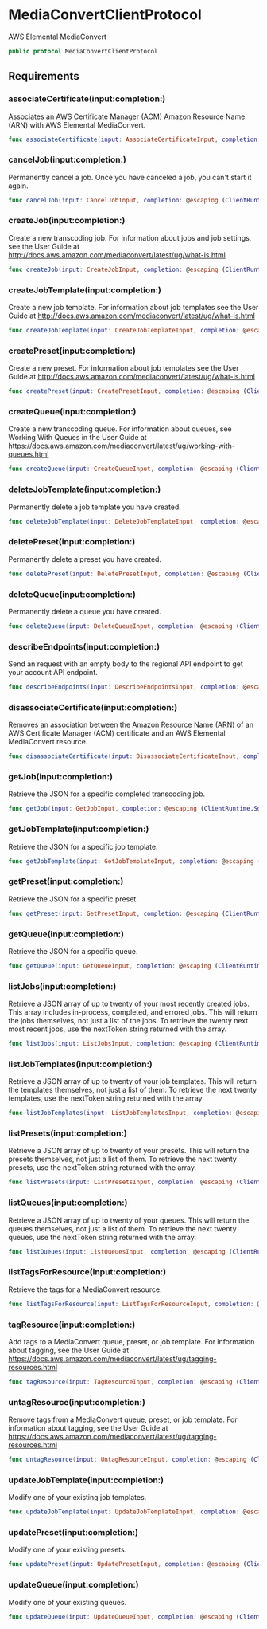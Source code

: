 # MediaConvertClientProtocol

AWS Elemental MediaConvert

``` swift
public protocol MediaConvertClientProtocol 
```

## Requirements

### associateCertificate(input:completion:)

Associates an AWS Certificate Manager (ACM) Amazon Resource Name (ARN) with AWS Elemental MediaConvert.

``` swift
func associateCertificate(input: AssociateCertificateInput, completion: @escaping (ClientRuntime.SdkResult<AssociateCertificateOutputResponse, AssociateCertificateOutputError>) -> Void)
```

### cancelJob(input:completion:)

Permanently cancel a job. Once you have canceled a job, you can't start it again.

``` swift
func cancelJob(input: CancelJobInput, completion: @escaping (ClientRuntime.SdkResult<CancelJobOutputResponse, CancelJobOutputError>) -> Void)
```

### createJob(input:completion:)

Create a new transcoding job. For information about jobs and job settings, see the User Guide at http://docs.aws.amazon.com/mediaconvert/latest/ug/what-is.html

``` swift
func createJob(input: CreateJobInput, completion: @escaping (ClientRuntime.SdkResult<CreateJobOutputResponse, CreateJobOutputError>) -> Void)
```

### createJobTemplate(input:completion:)

Create a new job template. For information about job templates see the User Guide at http://docs.aws.amazon.com/mediaconvert/latest/ug/what-is.html

``` swift
func createJobTemplate(input: CreateJobTemplateInput, completion: @escaping (ClientRuntime.SdkResult<CreateJobTemplateOutputResponse, CreateJobTemplateOutputError>) -> Void)
```

### createPreset(input:completion:)

Create a new preset. For information about job templates see the User Guide at http://docs.aws.amazon.com/mediaconvert/latest/ug/what-is.html

``` swift
func createPreset(input: CreatePresetInput, completion: @escaping (ClientRuntime.SdkResult<CreatePresetOutputResponse, CreatePresetOutputError>) -> Void)
```

### createQueue(input:completion:)

Create a new transcoding queue. For information about queues, see Working With Queues in the User Guide at https://docs.aws.amazon.com/mediaconvert/latest/ug/working-with-queues.html

``` swift
func createQueue(input: CreateQueueInput, completion: @escaping (ClientRuntime.SdkResult<CreateQueueOutputResponse, CreateQueueOutputError>) -> Void)
```

### deleteJobTemplate(input:completion:)

Permanently delete a job template you have created.

``` swift
func deleteJobTemplate(input: DeleteJobTemplateInput, completion: @escaping (ClientRuntime.SdkResult<DeleteJobTemplateOutputResponse, DeleteJobTemplateOutputError>) -> Void)
```

### deletePreset(input:completion:)

Permanently delete a preset you have created.

``` swift
func deletePreset(input: DeletePresetInput, completion: @escaping (ClientRuntime.SdkResult<DeletePresetOutputResponse, DeletePresetOutputError>) -> Void)
```

### deleteQueue(input:completion:)

Permanently delete a queue you have created.

``` swift
func deleteQueue(input: DeleteQueueInput, completion: @escaping (ClientRuntime.SdkResult<DeleteQueueOutputResponse, DeleteQueueOutputError>) -> Void)
```

### describeEndpoints(input:completion:)

Send an request with an empty body to the regional API endpoint to get your account API endpoint.

``` swift
func describeEndpoints(input: DescribeEndpointsInput, completion: @escaping (ClientRuntime.SdkResult<DescribeEndpointsOutputResponse, DescribeEndpointsOutputError>) -> Void)
```

### disassociateCertificate(input:completion:)

Removes an association between the Amazon Resource Name (ARN) of an AWS Certificate Manager (ACM) certificate and an AWS Elemental MediaConvert resource.

``` swift
func disassociateCertificate(input: DisassociateCertificateInput, completion: @escaping (ClientRuntime.SdkResult<DisassociateCertificateOutputResponse, DisassociateCertificateOutputError>) -> Void)
```

### getJob(input:completion:)

Retrieve the JSON for a specific completed transcoding job.

``` swift
func getJob(input: GetJobInput, completion: @escaping (ClientRuntime.SdkResult<GetJobOutputResponse, GetJobOutputError>) -> Void)
```

### getJobTemplate(input:completion:)

Retrieve the JSON for a specific job template.

``` swift
func getJobTemplate(input: GetJobTemplateInput, completion: @escaping (ClientRuntime.SdkResult<GetJobTemplateOutputResponse, GetJobTemplateOutputError>) -> Void)
```

### getPreset(input:completion:)

Retrieve the JSON for a specific preset.

``` swift
func getPreset(input: GetPresetInput, completion: @escaping (ClientRuntime.SdkResult<GetPresetOutputResponse, GetPresetOutputError>) -> Void)
```

### getQueue(input:completion:)

Retrieve the JSON for a specific queue.

``` swift
func getQueue(input: GetQueueInput, completion: @escaping (ClientRuntime.SdkResult<GetQueueOutputResponse, GetQueueOutputError>) -> Void)
```

### listJobs(input:completion:)

Retrieve a JSON array of up to twenty of your most recently created jobs. This array includes in-process, completed, and errored jobs. This will return the jobs themselves, not just a list of the jobs. To retrieve the twenty next most recent jobs, use the nextToken string returned with the array.

``` swift
func listJobs(input: ListJobsInput, completion: @escaping (ClientRuntime.SdkResult<ListJobsOutputResponse, ListJobsOutputError>) -> Void)
```

### listJobTemplates(input:completion:)

Retrieve a JSON array of up to twenty of your job templates. This will return the templates themselves, not just a list of them. To retrieve the next twenty templates, use the nextToken string returned with the array

``` swift
func listJobTemplates(input: ListJobTemplatesInput, completion: @escaping (ClientRuntime.SdkResult<ListJobTemplatesOutputResponse, ListJobTemplatesOutputError>) -> Void)
```

### listPresets(input:completion:)

Retrieve a JSON array of up to twenty of your presets. This will return the presets themselves, not just a list of them. To retrieve the next twenty presets, use the nextToken string returned with the array.

``` swift
func listPresets(input: ListPresetsInput, completion: @escaping (ClientRuntime.SdkResult<ListPresetsOutputResponse, ListPresetsOutputError>) -> Void)
```

### listQueues(input:completion:)

Retrieve a JSON array of up to twenty of your queues. This will return the queues themselves, not just a list of them. To retrieve the next twenty queues, use the nextToken string returned with the array.

``` swift
func listQueues(input: ListQueuesInput, completion: @escaping (ClientRuntime.SdkResult<ListQueuesOutputResponse, ListQueuesOutputError>) -> Void)
```

### listTagsForResource(input:completion:)

Retrieve the tags for a MediaConvert resource.

``` swift
func listTagsForResource(input: ListTagsForResourceInput, completion: @escaping (ClientRuntime.SdkResult<ListTagsForResourceOutputResponse, ListTagsForResourceOutputError>) -> Void)
```

### tagResource(input:completion:)

Add tags to a MediaConvert queue, preset, or job template. For information about tagging, see the User Guide at https://docs.aws.amazon.com/mediaconvert/latest/ug/tagging-resources.html

``` swift
func tagResource(input: TagResourceInput, completion: @escaping (ClientRuntime.SdkResult<TagResourceOutputResponse, TagResourceOutputError>) -> Void)
```

### untagResource(input:completion:)

Remove tags from a MediaConvert queue, preset, or job template. For information about tagging, see the User Guide at https://docs.aws.amazon.com/mediaconvert/latest/ug/tagging-resources.html

``` swift
func untagResource(input: UntagResourceInput, completion: @escaping (ClientRuntime.SdkResult<UntagResourceOutputResponse, UntagResourceOutputError>) -> Void)
```

### updateJobTemplate(input:completion:)

Modify one of your existing job templates.

``` swift
func updateJobTemplate(input: UpdateJobTemplateInput, completion: @escaping (ClientRuntime.SdkResult<UpdateJobTemplateOutputResponse, UpdateJobTemplateOutputError>) -> Void)
```

### updatePreset(input:completion:)

Modify one of your existing presets.

``` swift
func updatePreset(input: UpdatePresetInput, completion: @escaping (ClientRuntime.SdkResult<UpdatePresetOutputResponse, UpdatePresetOutputError>) -> Void)
```

### updateQueue(input:completion:)

Modify one of your existing queues.

``` swift
func updateQueue(input: UpdateQueueInput, completion: @escaping (ClientRuntime.SdkResult<UpdateQueueOutputResponse, UpdateQueueOutputError>) -> Void)
```
